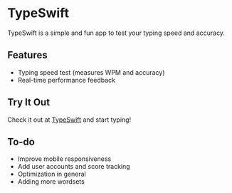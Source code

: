 # TypeSwift 
TypeSwift is a simple and fun app to test your typing speed and accuracy.

## Features
- Typing speed test (measures WPM and accuracy)
- Real-time performance feedback

## Try It Out
Check it out at [TypeSwift](https://typeswift-gn.vercel.app/) and start typing!

## To-do
- Improve mobile responsiveness
- Add user accounts and score tracking
- Optimization in general
- Adding more wordsets
